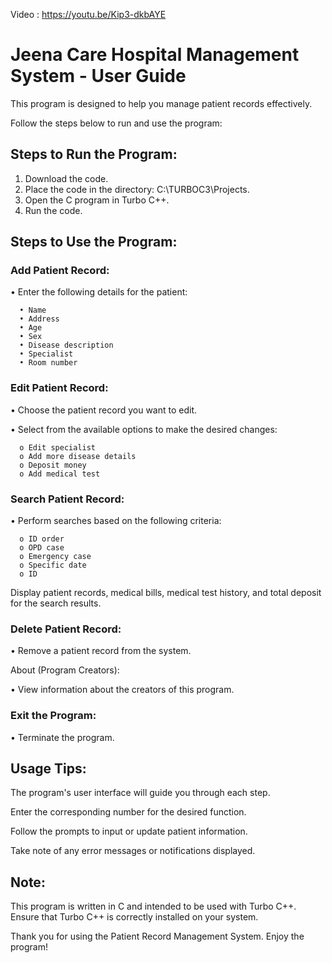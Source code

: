 Video : https://youtu.be/Kip3-dkbAYE

# Jeena Care Hospital Management System - User Guide

This program is designed to help you manage patient records effectively. 

Follow the steps below to run and use the program:

## Steps to Run the Program:

1.	Download the code.
2.	Place the code in the directory: C:\TURBOC3\Projects.
3.	Open the C program in Turbo C++.
4.	Run the code.

## Steps to Use the Program:

### Add Patient Record:

•	Enter the following details for the patient:

      •	Name
      •	Address
      •	Age
      •	Sex
      •	Disease description
      •	Specialist
      •	Room number

### Edit Patient Record:

•	Choose the patient record you want to edit.

•	Select from the available options to make the desired changes:

      o	Edit specialist
      o	Add more disease details
      o	Deposit money
      o	Add medical test






### Search Patient Record:

•	Perform searches based on the following criteria:

      o	ID order
      o	OPD case
      o	Emergency case
      o	Specific date
      o	ID

Display patient records, medical bills, medical test history, and total deposit for the search results.

### Delete Patient Record:

•	Remove a patient record from the system.

About (Program Creators):

•	View information about the creators of this program.

### Exit the Program:

•	Terminate the program.


## Usage Tips:

The program's user interface will guide you through each step.

Enter the corresponding number for the desired function.

Follow the prompts to input or update patient information.

Take note of any error messages or notifications displayed.

## Note:

This program is written in C and intended to be used with Turbo C++.
Ensure that Turbo C++ is correctly installed on your system.

Thank you for using the Patient Record Management System. Enjoy the program!

